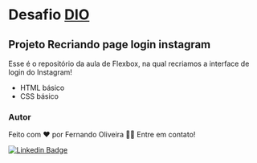 # Desafio [DIO](https://dio.me/sign-up?ref=WDCKE2I7AM)

## Projeto Recriando page login instagram

Esse é o repositório da aula de Flexbox, na qual recriamos a interface de login do Instagram!

* HTML básico
* CSS básico

### Autor

Feito com ❤️ por Fernando Oliveira 👋🏽 Entre em contato!

[![Linkedin Badge](https://img.shields.io/badge/-Fernando-blue?style=flat-square&logo=Linkedin&logoColor=white&link=https://www.linkedin.com/in/lfpo2005/)](https://www.linkedin.com/in/lfpo2005/) 

